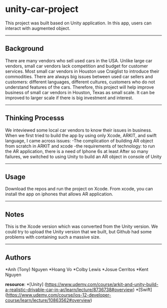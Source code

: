 # unity-car-project
This project was built based on Unity application. In this app, users can interact with augmented object.

 --------------------------
 Background
 ----------------------------
 There are many vendors who sell used cars in the USA. Unlike large car vendors, small car vendors lack competition and budget for customer services. Most small car vendors in Houston use Craiglist to introduce their commodities. There are always big issues between used car sellers and customers: different languages, different cultures, customers who do not understand features of the cars. Therefore, this project will help improve business of small car vendors in Houston, Texas as small scale. It can be improved to larger scale if there is big investment and interest.
 
 ----------------------------------------
Thinking Processs
 ---------------------------------------
We inteviewed some local car vendors to know their issues in business.
 When we first tried to build the app by using only Xcode, ARKIT, and swift language, I came across issues: 
       -The complication of building AR object from scratch in ARKIT and xcode
       -the requirements of technology: to run the AR application, there is a need of Iphone 6s at least
 After so many failures, we switched to using Unity to build an AR object in console of Unity
 
 
 ----------------------------------------
Usage
----------------------------------------------
Download the repos and run the project on Xcode. From xcode, you can install the app on iphones that allows AR application. 

-----------------------------------
Notes
---------------------------------------
This is the Xcode version which was converted from the Unity version. We could try to upload the Unity version that we built, but Github had some problems with containing such a massive size.

------------------------------
Authors
-----------------------------
*Anh (Tony) Nguyen
*Hoang Vo 
*Colby Lewis
*Josue Cerritos
*Kent Nguyen

**resource**: 
  *[Unity] (https://www.udemy.com/course/arkit-and-unity-build-a-realistic-drivable-car-in-ar/learn/lecture/8736738#overview)
  *[Swift] (https://www.udemy.com/course/ios-12-developer-course/learn/lecture/10863562#overview)
